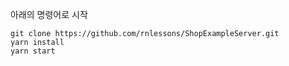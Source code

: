 아래의 명령어로 시작

```
git clone https://github.com/rnlessons/ShopExampleServer.git
yarn install
yarn start
```
